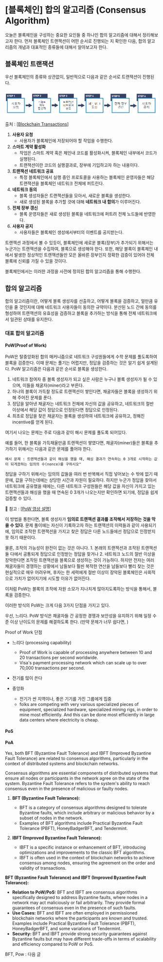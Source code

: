 # [블록체인] 합의 알고리즘 (Consensus Algorithm)



오늘은 블록체인을 구성하는 중요한 요인들 중 하나인 합의 알고리즘에 대해서 정리해보고자 한다. 먼저 블록체인 트랜잭션이 어떤 순서로 진행되는 지 확인한 다음, 합의 알고리즘의 개념과 대표적인 종류들에 대해서 알아보고자 한다.



## 블록체인 트랜잭션



우선 블록체인의 종류와 상관없이, 일반적으로 다음과 같은 순서로 트랜잭션이 진행된다.

![image-20240109075555853](99.blockchain_consensus.assets/image-20240109075555853.png)

출처 : [[Blockchain Transactions](https://courses.edx.org/assets/courseware/v1/e0bd310e9f8bf0643b384efdd1919bb7/asset-v1:LinuxFoundationX+LFS170x+1T2023+type@asset+block/Chapter_3_Graphics-14.png)]

1. **사용자 요청**
   - 사용자가 블록체인에 저장되어야 할 작업을 수행한다.
2. **스마트 계약 활성화**
   - 작업은 스마트 계약 혹은 체인내 코드를 활성화시켜, 블록체인 내부에서 코드가 실행된다. 
   - 트랜잭션이란 코드의 실행결과로, 장부에 기입하고자 하는 내용이다.
3. **트랜잭션 네트워크 공표**
   - 특정 블록체인에서 실행 중인 프로토콜을 사용하는 블록체인 운영자들은 해당 트랜잭션을 블록체인 네트워크 전체에 퍼트린다.
4. **네트워크 동의**
   - 블록 생성자들은 트랜잭션들을 모아서, 새로운 블록을 생성한다.
   - 새로 생성된 블록을 추가할 것에 대해 **네트워크 내 합의**가 이루어진다.
5. **전체 장부 갱신**
   - 블록 운영자들은 새로 생성된 블록을 네트워크에 퍼트려 전체 노드들에 반영한다.
6. **사용자 공지**
   - 사용자들은 블록체인 생성에서부터의 이벤트를 공지받는다.



트랜잭션 과정에서 볼 수 있듯이, 블록체인에 새로운 블록(장부)가 추가되기 위해서는 누군가는 트랜잭션을 수집하여, 블록으로 생성해야 한다. 또한, 해당 블록이 블록체인 내에서 발생한 정상적인 트랜잭션들만 모은 올바른 장부인지 정확한 검증이 있어야 전체 블록에 신뢰를 가질 수 있을 것이다. 

블록체인에서는 이러한 과정을 사전에 정의된 합의 알고리즘을 통해 수행한다.





## 합의 알고리즘



합의 알고리즘이란, 어떻게 블록 생성자를 선출하고, 어떻게 블록을 검증하고, 얼만큼 유인을 줄 것인지에 대해 네트워크 사용자들이 동의한 규약이다. 분산된 노드 간에 동의를 형성하여 트랜잭션의 유효성을 검증하고 블록을 추가하는 방식을 통해 전체 네트워크에서 일관된 상태를 유지한다.





### 대표 합의 알고리즘



#### PoW(Proof of Work)

PoW은 탈중앙화된 합의 매커니즘으로 네트워크 구성원들에게 수학 문제를 풀도록하여 블록을 검증한다. 이때 문제는 풀기는 어렵지만, 정답을 검증하는 것은 알기 쉽게 설계된다. PoW 알고리즘은 다음과 같은 순서로 블록을 생성한다.

1. 네트워크 참여자 중 블록 생성자가 되고 싶은 사람은 누구나 블록 생성자가 될 수 있으며, 이들을 채굴자(miner)라고 부른다.
2. 하나의 블록이 가득찰 정도로 트랜잭션이 쌓인다면, 채굴자들은 블록을 생성하기 위해 주어진 문제를 푼다.
3. 정답을 알아낸 채굴자는 네트워크 전체에 자신의 값을 공유하고, 네트워크의 절반 이상에서 해당 값이 정답으로 인정된다면 정답으로 인정된다.
4. 최초로 정답을 찾은 채굴자는 블록을 생성하여 네트워크에 공유하고, 정해진 incentive를 얻게 된다.



여기서 나오는 문제는 주로 다음과 같이 해시 문제를 풀도록 되어있다.

예를 들어, 한 블록을 가득채울만큼 트랜잭션이 쌓였다면, 채굴자(miner)들은 블록을 추가하기 위해서는 다음과 같은 문제를 풀어야 한다.

`예시 문제 : 트랜잭션들과 같이 해싱을 했을 때, 해싱 결과가 연속하는 0 3개로 시작하는 값이 되게끔하는 임의의 수(nonce)를 구하시오"`

정답을 구하기 위해서는 임의의 값들을 여러 번 반복해서 직접 넣어보는 수 밖에 없기 때문에, 값을 구하는데에는 상당한 시간과 자원이 필요하다. 하지만 누군가 정답을 찾아서 네트워크에 공유했을 때에는, 다른 네트워크 구성원들은 해당 값을 자신이 가지고 있는 트랜잭션들과 해싱을 했을 때 연속된 0 3개가 나오는지만 확인하면 되기에, 정답을 쉽게 검증할 수 있다.

:memo: 참고 : [[PoW 영상 설명](https://learning.edx.org/course/course-v1:LinuxFoundationX+LFS170x+1T2023/block-v1:LinuxFoundationX+LFS170x+1T2023+type@sequential+block@b2327e4750bc4beda267bf03132fbe6c/block-v1:LinuxFoundationX+LFS170x+1T2023+type@vertical+block@90fdfcf7c8e946bdbcaf131b9772ccae)]



이 방법을 통한다면, 블록 생성자가 **임의로 트랜잭션 결과를 조작해서 저장하는 것을 막을 수 있다**. 문제 풀이에는 자신이 기록하고자 하는 트랜잭션의 이력들과 같이 사용되기에, 임의로 조작한 트랜잭션을 가지고 찾은 정답은 다른 노드들에선 정답으로 인정받지 못 하기 때문이다. 

물론, 조작의 가능성이 완전이 없는 것은 아니다. 1. 본래의 트랜잭션과 조작된 트랜잭션 둘 다에서 공통되게 정답으로 인정받는 정답을 찾거나 2. 네트워크 노드의 절반 이상을 장악한다면 조작된 트랜잭션을 블록으로 생성하는 것이 가능하다. 하지만 전자는 여러 채굴자들이 경쟁하는 상황에서 남들보다 훨씬 복작한 연산을 남들보다 빨리 찾는 것은 현실적으로 매우 어려우며, 후자는 한 세력에게 절반 이상이 장악된 블록체인은 사회적으로 가치가 없어지기에 시도할 이유가 없어진다. 

이처럼 PoW는 블록의 조작에 자원 소모가 지나치게 많아지도록하는 방식을 통해서, 블록을 검증한다.



이러한 방식의 PoW는 크게 다음 3가지 단점을 가지고 있다.

우선, 느리다. PoW 방식은 채굴자들 간 공정한 경쟁과 보안성을 유지하기 위해 일정 수준 이상 난이도의 문제를 해결하도록 한다. (만약 문제가 너무 쉽다면, )





Proof of Work 단점

- 느리다 (processing capability)
  - Proof of Work is capable of processing anywhere between 10 and 20 transactions per second worldwide.
  - Visa's payment processing network which can scale up to over 70,000 transactions per second.

- 전기를 많이 쓴다

- 중앙화
  - 전기가 싼 지역이나, 좋은 기기를 가진 그룹에게 집중
  - folks are competing with very various specialized pieces of equipment, specialized hardware, specialized mining rigs, in order to mine most efficiently. And this can be done most efficiently in large data centers where electricity is cheap.





#### PoS



#### PoA









Yes, both BFT (Byzantine Fault Tolerance) and IBFT (Improved Byzantine Fault Tolerance) are related to consensus algorithms, particularly in the context of distributed systems and blockchain networks.

Consensus algorithms are essential components of distributed systems that ensure all nodes or participants in the network agree on the state of the system. Byzantine Fault Tolerance refers to the system's ability to reach consensus even in the presence of malicious or faulty nodes.

1. **BFT (Byzantine Fault Tolerance):**

   - BFT is a category of consensus algorithms designed to tolerate Byzantine faults, which include arbitrary or malicious behavior by a subset of nodes in the network.
   - Examples of BFT algorithms include Practical Byzantine Fault Tolerance (PBFT), HoneyBadgerBFT, and Tendermint.

2. **IBFT (Improved Byzantine Fault Tolerance):**

   - IBFT is a specific instance or enhancement of BFT, introducing optimizations and improvements to the classic BFT algorithms.
   - IBFT is often used in the context of blockchain networks to achieve consensus among nodes, ensuring the agreement on the order and validity of transactions.

   

**BFT (Byzantine Fault Tolerance) and IBFT (Improved Byzantine Fault Tolerance):**

- **Relation to PoW/PoS:** BFT and IBFT are consensus algorithms specifically designed to address Byzantine faults, where nodes in a network may act maliciously or fail arbitrarily. They provide formal guarantees of consensus even in the presence of such faults.
- **Use Cases:** BFT and IBFT are often employed in permissioned blockchain networks where the participants are known and trusted. Examples include Practical Byzantine Fault Tolerance (PBFT), HoneyBadgerBFT, and some variations of Tendermint.
- **Security:** BFT and IBFT provide strong security guarantees against Byzantine faults but may have different trade-offs in terms of scalability and efficiency compared to PoW or PoS.











BFT, Pow : 다음 글

